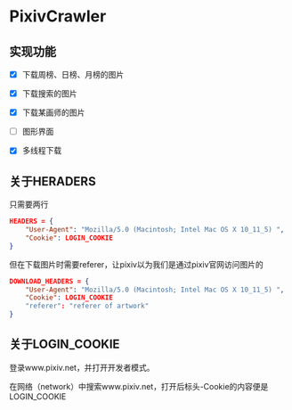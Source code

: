# PixivCrawler

## 实现功能

- [x] 下载周榜、日榜、月榜的图片

- [x] 下载搜索的图片

- [x] 下载某画师的图片

- [ ] 图形界面

- [x] 多线程下载

## 关于HERADERS

只需要两行

```json
HEADERS = {
    "User-Agent": "Mozilla/5.0 (Macintosh; Intel Mac OS X 10_11_5) ",
    "Cookie": LOGIN_COOKIE
}
```

但在下载图片时需要referer，让pixiv以为我们是通过pixiv官网访问图片的

```json
DOWNLOAD_HEADERS = {
    "User-Agent": "Mozilla/5.0 (Macintosh; Intel Mac OS X 10_11_5) ",
    "Cookie": LOGIN_COOKIE
    "referer": "referer of artwork"
}
```

## 关于LOGIN_COOKIE

登录www.pixiv.net，并打开开发者模式。

在网络（network）中搜索www.pixiv.net，打开后标头-Cookie的内容便是LOGIN_COOKIE


